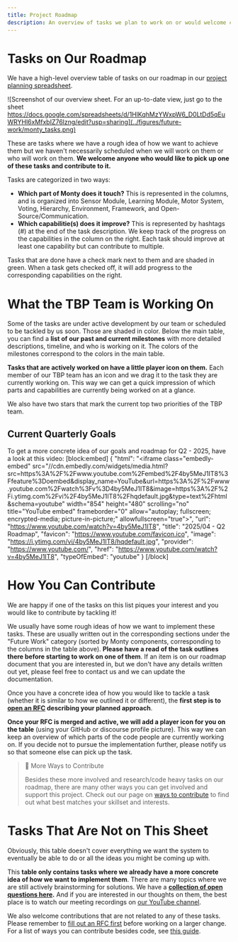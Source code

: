 ```yaml
---
title: Project Roadmap
description: An overview of tasks we plan to work on or would welcome contributions on.
---
```

# Tasks on Our Roadmap

We have a high-level overview table of tasks on our roadmap in our [project planning spreadsheet](https://docs.google.com/spreadsheets/d/1HlKqhMzYWxpW6_D0LtDd5qEuWRYHl6xMfxbIZ76lzng/edit?usp=sharing).

![Screenshot of our overview sheet. For an up-to-date view, just go to the sheet https://docs.google.com/spreadsheets/d/1HlKqhMzYWxpW6_D0LtDd5qEuWRYHl6xMfxbIZ76lzng/edit?usp=sharing](../figures/future-work/monty_tasks.png)



These are tasks where we have a rough idea of how we want to achieve them but we haven't necessarily scheduled when we will work on them or who will work on them. **We welcome anyone who would like to pick up one of these tasks and contribute to it.**

Tasks are categorized in two ways:

- **Which part of Monty does it touch?** This is represented in the columns, and is organized into Sensor Module, Learning Module, Motor System, Voting, Hierarchy, Environment, Framework, and Open-Source/Communication. 
- **Which capabilitie(s) does it improve?** This is represented by hashtags (#) at the end of the task description. We keep track of the progress on the capabilities in the column on the right. Each task should improve at least one capability but can contribute to multiple.

Tasks that are done have a check mark next to them and are shaded in green. When a task gets checked off, it will add progress to the corresponding capabilities on the right.

# What the TBP Team is Working On

Some of the tasks are under active development by our team or scheduled to be tackled by us soon. Those are shaded in color. Below the main table, you can find a **list of our past and current milestones** with more detailed descriptions, timeline, and who is working on it. The colors of the milestones correspond to the colors in the main table.

**Tasks that are actively worked on have a little player icon on them.** Each member of our TBP team has an icon and we drag it to the task they are currently working on. This way we can get a quick impression of which parts and capabilities are currently being worked on at a glance.

We also have two stars that mark the current top two priorities of the TBP team.

## Current Quarterly Goals
To get a more concrete idea of our goals and roadmap for Q2 - 2025, have a look at this video:
[block:embed]
{
  "html": "<iframe class=\"embedly-embed\" src=\"//cdn.embedly.com/widgets/media.html?src=https%3A%2F%2Fwww.youtube.com%2Fembed%2F4by5MeJ1IT8%3Ffeature%3Doembed&display_name=YouTube&url=https%3A%2F%2Fwww.youtube.com%2Fwatch%3Fv%3D4by5MeJ1IT8&image=https%3A%2F%2Fi.ytimg.com%2Fvi%2F4by5MeJ1IT8%2Fhqdefault.jpg&type=text%2Fhtml&schema=youtube\" width=\"854\" height=\"480\" scrolling=\"no\" title=\"YouTube embed\" frameborder=\"0\" allow=\"autoplay; fullscreen; encrypted-media; picture-in-picture;\" allowfullscreen=\"true\"></iframe>",
  "url": "https://www.youtube.com/watch?v=4by5MeJ1IT8",
  "title": "2025/04 - Q2 Roadmap",
  "favicon": "https://www.youtube.com/favicon.ico",
  "image": "https://i.ytimg.com/vi/4by5MeJ1IT8/hqdefault.jpg",
  "provider": "https://www.youtube.com/",
  "href": "https://www.youtube.com/watch?v=4by5MeJ1IT8",
  "typeOfEmbed": "youtube"
}
[/block]

# How You Can Contribute

We are happy if one of the tasks on this list piques your interest and you would like to contribute by tackling it!

We usually have some rough ideas of how we want to implement these tasks. These are usually written out in the corresponding sections under the "Future Work" category (sorted by Monty components, corresponding to the columns in the table above). **Please have a read of the task outlines there before starting to work on one of them**. If an item is on our roadmap document that you are interested in, but we don't have any details written out yet, please feel free to contact us and we can update the documentation.

Once you have a concrete idea of how you would like to tackle a task (whether it is similar to how we outlined it or different), the **first step is to [open an RFC](../contributing/request-for-comments-rfc.md)  describing your planned approach**.

**Once your RFC is merged and active, we will add a player icon for you on the table** (using your GitHub or discourse profile picture). This way we can keep an overview of which parts of the code people are currently working on. If you decide not to pursue the implementation further, please notify us so that someone else can pick up the task.

> 📘 More Ways to Contribute
>
> Besides these more involved and research/code heavy tasks on our roadmap, there are many other ways you can get involved and support this project. Check out our page on [ways to contribute](../contributing/ways-to-contribute-to-code.md) to find out what best matches your skillset and interests.

# Tasks That Are Not on This Sheet

Obviously, this table doesn't cover everything we want the system to eventually be able to do or all the ideas you might be coming up with. 

This **table only contains tasks where we already have a more concrete idea of how we want to implement them**. There are many topics where we are still actively brainstorming for solutions. We have a **[collection of open questions here](../how-monty-works/open-questions.md).** And if you are interested in our thoughts on them, the best place is to watch our meeting recordings on [our YouTube channel](https://www.youtube.com/@thousandbrainsproject).

We also welcome contributions that are not related to any of these tasks. Please remember to [fill out an RFC first](../contributing/request-for-comments-rfc.md) before working on a larger change. For a list of ways you can contribute besides code, see [this guide](../contributing/contributing.md).
